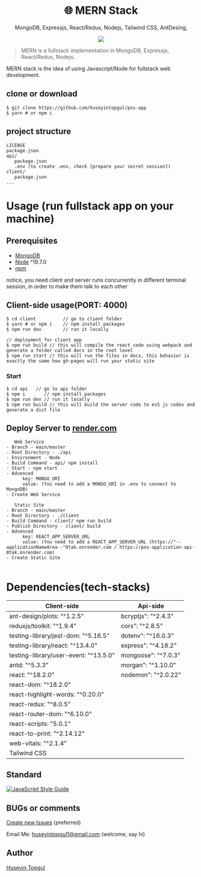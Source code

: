 <h1 align="center">
🌐 MERN Stack
</h1>
<p align="center">
MongoDB, Expressjs, React/Redux, Nodejs, Tailwind CSS, AntDesing,
</p>

<p align="center">
   <a href="https://github.com/huseyintopgul">
      <img src="https://img.shields.io/badge/License-MIT-green.svg" />
   </a>
</p>

> MERN is a fullstack implementation in MongoDB, Expressjs, React/Redux, Nodejs.

MERN stack is the idea of using Javascript/Node for fullstack web development.

## clone or download

```terminal
$ git clone https://github.com/huseyintopgul/pos-app
$ yarn # or npm i
```

## project structure

```terminal
LICENSE
package.json
api/
   package.json
   .env (to create .env, check [prepare your secret session])
client/
   package.json
...
```

# Usage (run fullstack app on your machine)

## Prerequisites

- [MongoDB](https://gist.github.com/nrollr/9f523ae17ecdbb50311980503409aeb3)
- [Node](https://nodejs.org/en/download/) ^19.7.0
- [npm](https://nodejs.org/en/download/package-manager/)

notice, you need client and server runs concurrently in different terminal session, in order to make them talk to each other

## Client-side usage(PORT: 4000)

```terminal
$ cd client          // go to client folder
$ yarn # or npm i    // npm install packages
$ npm run dev        // run it locally

// deployment for client app
$ npm run build // this will compile the react code using webpack and generate a folder called docs in the root level
$ npm run start // this will run the files in docs, this behavior is exactly the same how gh-pages will run your static site
```

### Start

```terminal
$ cd api   // go to api folder
$ npm i       // npm install packages
$ npm run dev // run it locally
$ npm run build // this will build the server code to es5 js codes and generate a dist file
```

## Deploy Server to [render.com](https://dashboard.render.com/)

```api
   Web Service
- Branch - main/master
- Root Directory - ./api
- Environment - Node
- Build Command - api/ npm install
- Start - npm start
- Advenced
      key: MONGO_URİ
      value: (You need to add a MONGO_URİ in .env to connect to MongoDB)
- Create Web Service

   Static Site
- Branch - main/master
- Root Directory - ./client
- Build Command - client/ npm run build
- Publish Directory - client/ build
- Advenced
      key: REACT_APP_SERVER_URL
      value: (You need to add a REACT_APP_SERVER_URL (https://"--applicationNameArea--"0tak.onrender.com / https://pos-application-api-0tak.onrender.com)
- Create Static Site


```

# Dependencies(tech-stacks)

| Client-side                                        | Api-side              |
| -----------------------------                      | --------------------- |
| ant-design/plots: "^1.2.5"                         | bcryptjs": "^2.4.3"   |
| reduxjs/toolkit: "^1.9.4"                          | cors": "^2.8.5"       |
| testing-library/jest-dom: "^5.16.5"                | dotenv": "^16.0.3"    |
| testing-library/react: "^13.4.0"                   | express": "^4.18.2"   |
| testing-library/user-event: "^13.5.0"              | mongoose": "^7.0.3"   |
| antd: "^5.3.3"                                     | morgan": "^1.10.0"    |
| react: "^18.2.0"                                   | nodemon": "^2.0.22"   |
| react-dom: "^18.2.0"                             
| react-highlight-words: "^0.20.0"                 
| react-redux: "^8.0.5"
| react-router-dom: "^6.10.0"
| react-scripts: "5.0.1"
| react-to-print: "^2.14.12"
| web-vitals: "^2.1.4"
| Tailwind CSS


## Standard

[![JavaScript Style Guide](https://cdn.rawgit.com/standard/standard/master/badge.svg)](https://github.com/standard/standard)

## BUGs or comments

[Create new Issues](https://github.com/huseyintopgul/pos-app/issues) (preferred)

Email Me: huseyintopgul1@gmail.com (welcome, say hi)

## Author

[Huseyin Topgul](https://www.linkedin.com/in/huseyin-topgul/)

